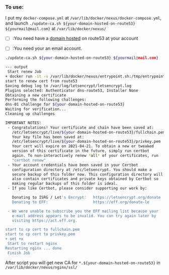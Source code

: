 ### To use:

I put my `docker-compose.yml` at `/var/lib/docker/nexus/docker-compose.yml`,
and launch `./update-ca.sh ${your-domain-hosted-on-route53} ${yourmail@mail.com}` at `/var/lib/docker/nexus/`

* [ ] :You need have a [domain hosted](https://docs.aws.amazon.com/zh_tw/Route53/latest/DeveloperGuide/CreatingHostedZone.html) on route53 at your account

* [ ] :You need your an email account.

```bash
./update-ca.sh ${your-domain-hosted-on-route53} ${yourmail@mail.com}

--- output
 Start renew Job 
+ docker run -it -v /var/lib/docker/nexus/entrypoint.sh:/tmp/entrypoint.sh -v /var/lib/docker/nexus/nginx/ssl/fullchain.pem:/tmp/fullchain.pem -v /var/lib/docker/nexus/nginx/ssl/privkey.pem:/tmp/privkey.pem --entrypoint ash certbot/dns-route53 /tmp/entrypoint.sh ${your-domain-hosted-on-route53} ${yourmail@mail.com}
start to renew cert from route53
Saving debug log to /var/log/letsencrypt/letsencrypt.log
Plugins selected: Authenticator dns-route53, Installer None
Obtaining a new certificate
Performing the following challenges:
dns-01 challenge for ${your-domain-hosted-on-route53}
Waiting for verification...
Cleaning up challenges

IMPORTANT NOTES:
 - Congratulations! Your certificate and chain have been saved at:
   /etc/letsencrypt/live/${your-domain-hosted-on-route53}/fullchain.pem
   Your key file has been saved at:
   /etc/letsencrypt/live/${your-domain-hosted-on-route53}/privkey.pem
   Your cert will expire on 2021-04-21. To obtain a new or tweaked
   version of this certificate in the future, simply run certbot
   again. To non-interactively renew *all* of your certificates, run
   "certbot renew"
 - Your account credentials have been saved in your Certbot
   configuration directory at /etc/letsencrypt. You should make a
   secure backup of this folder now. This configuration directory will
   also contain certificates and private keys obtained by Certbot so
   making regular backups of this folder is ideal.
 - If you like Certbot, please consider supporting our work by:

   Donating to ISRG / Let's Encrypt:   https://letsencrypt.org/donate
   Donating to EFF:                    https://eff.org/donate-le

 - We were unable to subscribe you the EFF mailing list because your
   e-mail address appears to be invalid. You can try again later by
   visiting https://act.eff.org.

start to cp cert to fullchain.pem
start to cp cert to privkey.pem
+ set +x
 Start to restart nginx
Restarting nginx ... done
 Finish Job

```

After script you will get new CA for `*.${your-domain-hosted-on-route53}` in `/var/lib/docker/nexus/nginx/ssl/`